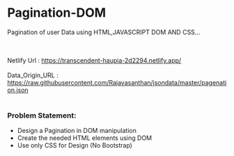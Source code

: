 # Pagination-DOM

<p>Pagination of user Data using HTML,JAVASCRIPT DOM AND CSS...<p>

<br><br>
Netlify Url : https://transcendent-haupia-2d2294.netlify.app/
<br><br>
Data_Origin_URL : https://raw.githubusercontent.com/Rajavasanthan/jsondata/master/pagenation.json
<br><br>

<h3>Problem Statement:</h3>
<ul>
<li>Design a Pagination in DOM manipulation</li>
<li>Create the needed HTML elements using DOM</li>
<li>Use only CSS for Design (No Bootstrap) </li>
  </ul>
